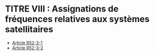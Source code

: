 # TITRE VIII : Assignations de fréquences relatives aux systèmes satellitaires

* [Article R52-3-1](./LEGIARTI000006466514.md)
* [Article R52-3-2](./LEGIARTI000006466515.md)
